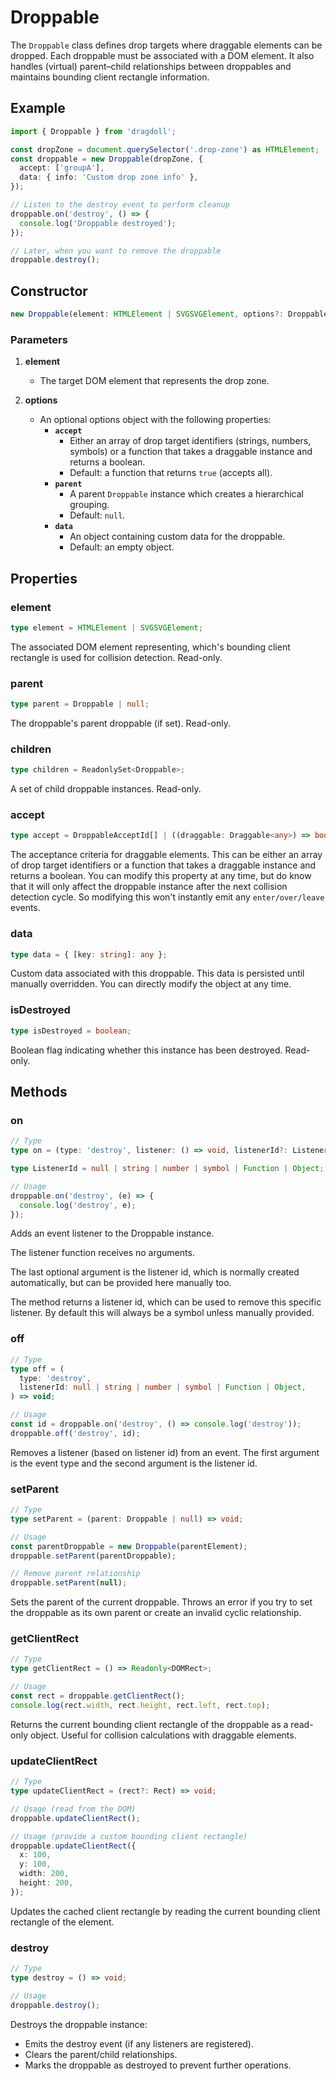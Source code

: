 # Droppable

The `Droppable` class defines drop targets where draggable elements can be dropped. Each droppable must be associated with a DOM element. It also handles (virtual) parent–child relationships between droppables and maintains bounding client rectangle information.

## Example

```ts
import { Droppable } from 'dragdoll';

const dropZone = document.querySelector('.drop-zone') as HTMLElement;
const droppable = new Droppable(dropZone, {
  accept: ['groupA'],
  data: { info: 'Custom drop zone info' },
});

// Listen to the destroy event to perform cleanup
droppable.on('destroy', () => {
  console.log('Droppable destroyed');
});

// Later, when you want to remove the droppable
droppable.destroy();
```

## Constructor

```ts
new Droppable(element: HTMLElement | SVGSVGElement, options?: DroppableOptions);
```

### Parameters

1. **element**
   - The target DOM element that represents the drop zone.

2. **options**
   - An optional options object with the following properties:
     - **`accept`**
       - Either an array of drop target identifiers (strings, numbers, symbols) or a
         function that takes a draggable instance and returns a boolean.
       - Default: a function that returns `true` (accepts all).
     - **`parent`**
       - A parent `Droppable` instance which creates a hierarchical grouping.
       - Default: `null`.
     - **`data`**
       - An object containing custom data for the droppable.
       - Default: an empty object.

## Properties

### element

```ts
type element = HTMLElement | SVGSVGElement;
```

The associated DOM element representing, which's bounding client rectangle is used for collision detection. Read-only.

### parent

```ts
type parent = Droppable | null;
```

The droppable's parent droppable (if set). Read-only.

### children

```ts
type children = ReadonlySet<Droppable>;
```

A set of child droppable instances. Read-only.

### accept

```ts
type accept = DroppableAcceptId[] | ((draggable: Draggable<any>) => boolean);
```

The acceptance criteria for draggable elements. This can be either an array of drop target identifiers or a function that takes a draggable instance and returns a boolean. You can modify this property at any time, but do know that it will only affect the droppable instance after the next collision detection cycle. So modifying this won't instantly emit any `enter/over/leave` events.

### data

```ts
type data = { [key: string]: any };
```

Custom data associated with this droppable. This data is persisted until manually overridden. You can directly modify the object at any time.

### isDestroyed

```ts
type isDestroyed = boolean;
```

Boolean flag indicating whether this instance has been destroyed. Read-only.

## Methods

### on

```ts
// Type
type on = (type: 'destroy', listener: () => void, listenerId?: ListenerId) => ListenerId;

type ListenerId = null | string | number | symbol | Function | Object;

// Usage
droppable.on('destroy', (e) => {
  console.log('destroy', e);
});
```

Adds an event listener to the Droppable instance.

The listener function receives no arguments.

The last optional argument is the listener id, which is normally created automatically, but can be provided here manually too.

The method returns a listener id, which can be used to remove this specific listener. By default this will always be a symbol unless manually provided.

### off

```ts
// Type
type off = (
  type: 'destroy',
  listenerId: null | string | number | symbol | Function | Object,
) => void;

// Usage
const id = droppable.on('destroy', () => console.log('destroy'));
droppable.off('destroy', id);
```

Removes a listener (based on listener id) from an event. The first argument is the event type and the second argument is the listener id.

### setParent

```ts
// Type
type setParent = (parent: Droppable | null) => void;

// Usage
const parentDroppable = new Droppable(parentElement);
droppable.setParent(parentDroppable);

// Remove parent relationship
droppable.setParent(null);
```

Sets the parent of the current droppable. Throws an error if you try to set the
droppable as its own parent or create an invalid cyclic relationship.

### getClientRect

```ts
// Type
type getClientRect = () => Readonly<DOMRect>;

// Usage
const rect = droppable.getClientRect();
console.log(rect.width, rect.height, rect.left, rect.top);
```

Returns the current bounding client rectangle of the droppable as a read-only object.
Useful for collision calculations with draggable elements.

### updateClientRect

```ts
// Type
type updateClientRect = (rect?: Rect) => void;

// Usage (read from the DOM)
droppable.updateClientRect();

// Usage (provide a custom bounding client rectangle)
droppable.updateClientRect({
  x: 100,
  y: 100,
  width: 200,
  height: 200,
});
```

Updates the cached client rectangle by reading the current bounding
client rectangle of the element.

### destroy

```ts
// Type
type destroy = () => void;

// Usage
droppable.destroy();
```

Destroys the droppable instance:

- Emits the destroy event (if any listeners are registered).
- Clears the parent/child relationships.
- Marks the droppable as destroyed to prevent further operations.
